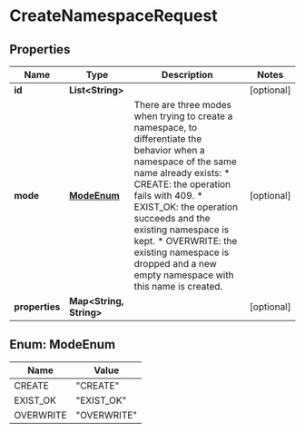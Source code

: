 

# CreateNamespaceRequest


## Properties

| Name | Type | Description | Notes |
|------------ | ------------- | ------------- | -------------|
|**id** | **List&lt;String&gt;** |  |  [optional] |
|**mode** | [**ModeEnum**](#ModeEnum) | There are three modes when trying to create a namespace, to differentiate the behavior when a namespace of the same name already exists:   * CREATE: the operation fails with 409.   * EXIST_OK: the operation succeeds and the existing namespace is kept.   * OVERWRITE: the existing namespace is dropped and a new empty namespace with this name is created.  |  [optional] |
|**properties** | **Map&lt;String, String&gt;** |  |  [optional] |



## Enum: ModeEnum

| Name | Value |
|---- | -----|
| CREATE | &quot;CREATE&quot; |
| EXIST_OK | &quot;EXIST_OK&quot; |
| OVERWRITE | &quot;OVERWRITE&quot; |



